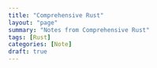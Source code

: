 ```yaml
---
title: "Comprehensive Rust"
layout: "page"
summary: "Notes from Comprehensive Rust"
tags: [Rust]
categories: [Note]
draft: true
---
```

